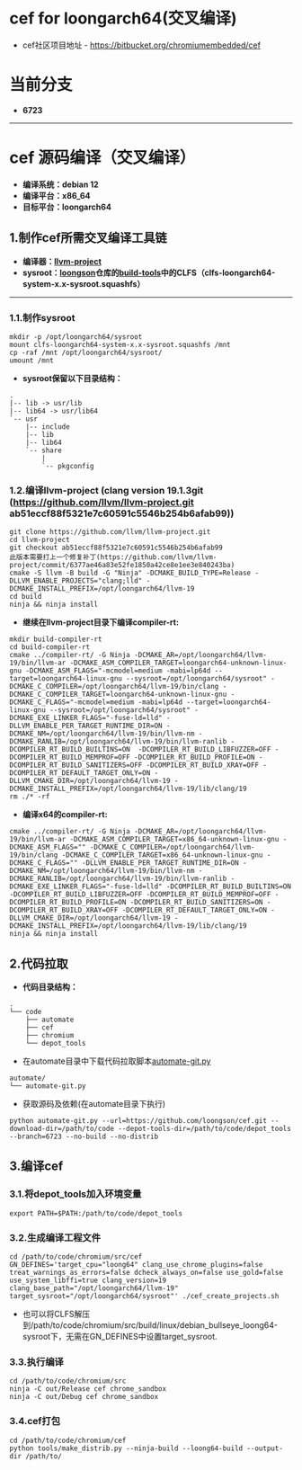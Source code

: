 # cef for loongarch64(交叉编译)

* cef社区项目地址 - https://bitbucket.org/chromiumembedded/cef

# 当前分支
* **6723**
-------
# cef 源码编译（交叉编译）
* **编译系统：debian 12**
* **编译平台：x86_64**
* **目标平台：loongarch64**

## 1.制作cef所需交叉编译工具链
* **编译器：[llvm-project](https://github.com/llvm/llvm-project.git)**
* **sysroot：[loongson](https://github.com/loongson)仓库的[build-tools](https://github.com/loongson/build-tools)中的CLFS（clfs-loongarch64-system-x.x-sysroot.squashfs）**
------
### 1.1.制作sysroot
```
mkdir -p /opt/loongarch64/sysroot
mount clfs-loongarch64-system-x.x-sysroot.squashfs /mnt
cp -raf /mnt /opt/loongarch64/sysroot/
umount /mnt
```
* **sysroot保留以下目录结构：**
```
.
|-- lib -> usr/lib
|-- lib64 -> usr/lib64
`-- usr
    |-- include
    |-- lib
    |-- lib64
    `-- share
        |
        `-- pkgconfig
```
### 1.2.编译llvm-project (clang version 19.1.3git (https://github.com/llvm/llvm-project.git ab51eccf88f5321e7c60591c5546b254b6afab99))
```
git clone https://github.com/llvm/llvm-project.git
cd llvm-project
git checkout ab51eccf88f5321e7c60591c5546b254b6afab99
此版本需要打上一个修复补丁(https://github.com/llvm/llvm-project/commit/6377ae46a83e52fe1850a42ce8e1ee3e840243ba)
cmake -S llvm -B build -G "Ninja" -DCMAKE_BUILD_TYPE=Release -DLLVM_ENABLE_PROJECTS="clang;lld" -DCMAKE_INSTALL_PREFIX=/opt/loongarch64/llvm-19
cd build
ninja && ninja install
```
* **继续在llvm-project目录下编译compiler-rt:**
```
mkdir build-compiler-rt
cd build-compiler-rt
cmake ../compiler-rt/ -G Ninja -DCMAKE_AR=/opt/loongarch64/llvm-19/bin/llvm-ar -DCMAKE_ASM_COMPILER_TARGET=loongarch64-unknown-linux-gnu -DCMAKE_ASM_FLAGS="-mcmodel=medium -mabi=lp64d --target=loongarch64-linux-gnu --sysroot=/opt/loongarch64/sysroot" -DCMAKE_C_COMPILER=/opt/loongarch64/llvm-19/bin/clang -DCMAKE_C_COMPILER_TARGET=loongarch64-unknown-linux-gnu -DCMAKE_C_FLAGS="-mcmodel=medium -mabi=lp64d --target=loongarch64-linux-gnu --sysroot=/opt/loongarch64/sysroot" -DCMAKE_EXE_LINKER_FLAGS="-fuse-ld=lld" -DLLVM_ENABLE_PER_TARGET_RUNTIME_DIR=ON -DCMAKE_NM=/opt/loongarch64/llvm-19/bin/llvm-nm -DCMAKE_RANLIB=/opt/loongarch64/llvm-19/bin/llvm-ranlib -DCOMPILER_RT_BUILD_BUILTINS=ON  -DCOMPILER_RT_BUILD_LIBFUZZER=OFF -DCOMPILER_RT_BUILD_MEMPROF=OFF -DCOMPILER_RT_BUILD_PROFILE=ON -DCOMPILER_RT_BUILD_SANITIZERS=OFF -DCOMPILER_RT_BUILD_XRAY=OFF -DCOMPILER_RT_DEFAULT_TARGET_ONLY=ON -DLLVM_CMAKE_DIR=/opt/loongarch64/llvm-19 -DCMAKE_INSTALL_PREFIX=/opt/loongarch64/llvm-19/lib/clang/19
rm ./* -rf
```
* **编译x64的compiler-rt:**
```
cmake ../compiler-rt/ -G Ninja -DCMAKE_AR=/opt/loongarch64/llvm-19/bin/llvm-ar -DCMAKE_ASM_COMPILER_TARGET=x86_64-unknown-linux-gnu -DCMAKE_ASM_FLAGS="" -DCMAKE_C_COMPILER=/opt/loongarch64/llvm-19/bin/clang -DCMAKE_C_COMPILER_TARGET=x86_64-unknown-linux-gnu -DCMAKE_C_FLAGS="" -DLLVM_ENABLE_PER_TARGET_RUNTIME_DIR=ON -DCMAKE_NM=/opt/loongarch64/llvm-19/bin/llvm-nm -DCMAKE_RANLIB=/opt/loongarch64/llvm-19/bin/llvm-ranlib -DCMAKE_EXE_LINKER_FLAGS="-fuse-ld=lld" -DCOMPILER_RT_BUILD_BUILTINS=ON  -DCOMPILER_RT_BUILD_LIBFUZZER=OFF -DCOMPILER_RT_BUILD_MEMPROF=OFF -DCOMPILER_RT_BUILD_PROFILE=ON -DCOMPILER_RT_BUILD_SANITIZERS=ON -DCOMPILER_RT_BUILD_XRAY=OFF -DCOMPILER_RT_DEFAULT_TARGET_ONLY=ON -DLLVM_CMAKE_DIR=/opt/loongarch64/llvm-19 -DCMAKE_INSTALL_PREFIX=/opt/loongarch64/llvm-19/lib/clang/19
ninja && ninja install
```
## 2.代码拉取
* **代码目录结构：**
```
.
└── code
    ├── automate
    ├── cef
    ├── chromium
    └── depot_tools
```
* 在automate目录中下载代码拉取脚本[automate-git.py](https://bitbucket.org/chromiumembedded/cef/raw/master/tools/automate/automate-git.py)
```
automate/
└── automate-git.py
```
* 获取源码及依赖(在automate目录下执行)
```
python automate-git.py --url=https://github.com/loongson/cef.git --download-dir=/path/to/code --depot-tools-dir=/path/to/code/depot_tools --branch=6723 --no-build --no-distrib
```
## 3.编译cef
### 3.1.将depot_tools加入环境变量
```
export PATH=$PATH:/path/to/code/depot_tools
```
### 3.2.生成编译工程文件
```
cd /path/to/code/chromium/src/cef
GN_DEFINES='target_cpu="loong64" clang_use_chrome_plugins=false treat_warnings_as_errors=false dcheck_always_on=false use_gold=false use_system_libffi=true clang_version=19 clang_base_path="/opt/loongarch64/llvm-19" target_sysroot="/opt/loongarch64/sysroot"' ./cef_create_projects.sh
```
* 也可以将CLFS解压到/path/to/code/chromium/src/build/linux/debian_bullseye_loong64-sysroot下，无需在GN_DEFINES中设置target_sysroot.
### 3.3.执行编译
```
cd /path/to/code/chromium/src
ninja -C out/Release cef chrome_sandbox
ninja -C out/Debug cef chrome_sandbox
```
### 3.4.cef打包
```
cd /path/to/code/chromium/cef
python tools/make_distrib.py --ninja-build --loong64-build --output-dir /path/to/
```
